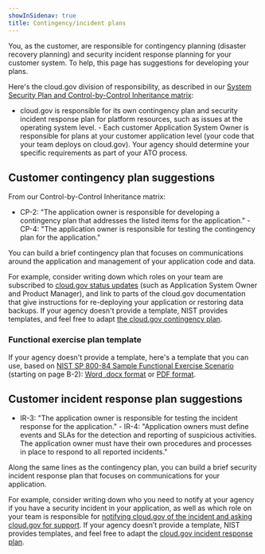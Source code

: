 ```yaml
---
showInSidenav: true
title: Contingency/incident plans
---
```

You, as the customer, are responsible for contingency planning (disaster recovery planning) and security incident
response planning for your customer system. To help, this page has suggestions for developing your plans.

Here's the cloud.gov division of responsibility, as described in our [System Security Plan and Control-by-Control
Inheritance matrix](/docs/overview/fedramp-tracker/#how-you-can-use-this-p-ato):

- cloud.gov is responsible for its own contingency plan and security incident response plan for platform resources, such
as issues at the operating system level. - Each customer Application System Owner is responsible for plans at your
customer application level (your code that your team deploys on cloud.gov). Your agency should determine your specific
requirements as part of your ATO process.

## Customer contingency plan suggestions

From our Control-by-Control Inheritance matrix:

- CP-2: "The application owner is responsible for developing a contingency plan that addresses the listed items for the
application." - CP-4: "The application owner is responsible for testing the contingency plan for the application."

You can build a brief contingency plan that focuses on communications around the application and management of your
application code and data.

For example, consider writing down which roles on your team are subscribed to [cloud.gov status
updates](https://cloudgov.statuspage.io) (such as Application System Owner and Product Manager), and link to parts of
the cloud.gov documentation that give instructions for re-deploying your application or restoring data backups. If your
agency doesn't provide a template, NIST provides templates, and feel free to adapt [the cloud.gov contingency
plan](/docs/ops/contingency-plan/).

### Functional exercise plan template

<!--
  To cloud.gov team: this template is based on this document: https://docs.google.com/document/d/1diCaE4SkJE1QHz8bqy6XFFw-dSxMLHsEkvxvgYKKUwg/edit#
-->

If your agency doesn't provide a template, here's a template that you can use, based on [NIST SP 800-84 Sample
Functional Exercise Scenario](https://nvlpubs.nist.gov/nistpubs/Legacy/SP/nistspecialpublication800-84.pdf) (starting on
page B-2): [Word .docx format](/docs/ops/moved/) or [PDF format](/docs/ops/moved/).

## Customer incident response plan suggestions

- IR-3: "The application owner is responsible for testing the incident response for the application." - IR-4:
"Application owners must define events and SLAs for the detection and reporting of suspicious activities. The
application owner must have their own procedures and processes in place to respond to all reported incidents."

Along the same lines as the contingency plan, you can build a brief security incident response plan that focuses on
communications for your application.

For example, consider writing down who you need to notify at your agency if you have a security incident in your
application, as well as which role on your team is responsible for [notifying cloud.gov of the incident and asking
cloud.gov for support](/docs/help/). If your agency doesn’t provide a template, NIST provides templates, and feel free
to adapt the [cloud.gov incident response plan](/docs/ops/moved/).
